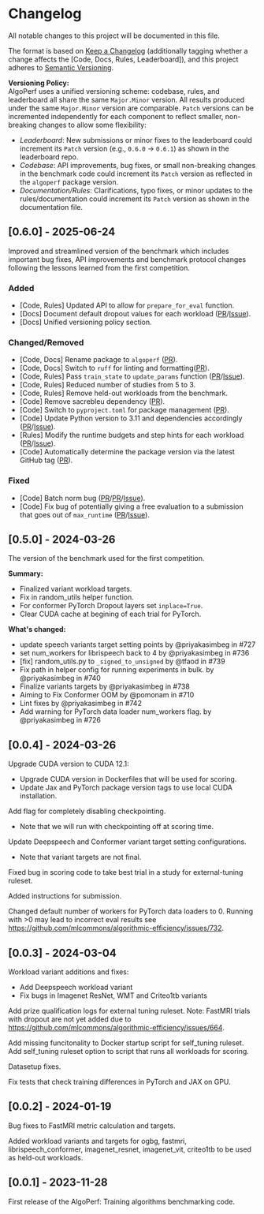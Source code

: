 # Changelog

All notable changes to this project will be documented in this file.

The format is based on [Keep a Changelog](https://keepachangelog.com/en/1.0.0/) (additionally tagging whether a change affects the [Code, Docs, Rules, Leaderboard]),
and this project adheres to [Semantic Versioning](https://semver.org/spec/v2.0.0.html).

**Versioning Policy:**  
AlgoPerf uses a unified versioning scheme: codebase, rules, and leaderboard all share the same `Major.Minor` version. All results produced under the same `Major.Minor` version are comparable. `Patch` versions can be incremented independently for each component to reflect smaller, non-breaking changes to allow some flexibility:

- _Leaderboard_: New submissions or minor fixes to the leaderboard could increment its `Patch` version (e.g., `0.6.0` -> `0.6.1`) as shown in the leaderboard repo.
- _Codebase_: API improvements, bug fixes, or small non-breaking changes in the benchmark code could increment its `Patch` version as reflected in the `algoperf` package version.
- _Documentation/Rules_: Clarifications, typo fixes, or minor updates to the rules/documentation could increment its `Patch` version as shown in the documentation file.

## [0.6.0] - 2025-06-24

Improved and streamlined version of the benchmark which includes important bug fixes, API improvements and benchmark protocol changes following the lessons learned from the first competition.

### Added

- [Code, Rules] Updated API to allow for `prepare_for_eval` function.
- [Docs] Document default dropout values for each workload ([PR](https://github.com/mlcommons/algorithmic-efficiency/pull/806)/[Issue](https://github.com/mlcommons/algorithmic-efficiency/issues/786)).
- [Docs] Unified versioning policy section.

### Changed/Removed

- [Code, Docs] Rename package to `algoperf` ([PR](https://github.com/mlcommons/algorithmic-efficiency/pull/833)).
- [Code, Docs] Switch to `ruff` for linting and formatting([PR](https://github.com/mlcommons/algorithmic-efficiency/pull/874)).
- [Code, Rules] Pass `train_state` to `update_params` function ([PR](https://github.com/mlcommons/algorithmic-efficiency/pull/790)/[Issue](https://github.com/mlcommons/algorithmic-efficiency/issues/785)).
- [Code, Rules] Reduced number of studies from 5 to 3.
- [Code, Rules] Remove held-out workloads from the benchmark.
- [Code] Remove sacrebleu dependency ([PR](https://github.com/mlcommons/algorithmic-efficiency/pull/828)).
- [Code] Switch to `pyproject.toml` for package management ([PR](https://github.com/mlcommons/algorithmic-efficiency/pull/830)).
- [Code] Update Python version to 3.11 and dependencies accordingly ([PR](https://github.com/mlcommons/algorithmic-efficiency/pull/811)/[Issue](https://github.com/mlcommons/algorithmic-efficiency/issues/805)).
- [Rules] Modify the runtime budgets and step hints for each workload ([PR](https://github.com/mlcommons/algorithmic-efficiency/pull/838)/[Issue](https://github.com/mlcommons/algorithmic-efficiency/issues/836)).
- [Code] Automatically determine the package version via the latest GitHub tag ([PR](https://github.com/mlcommons/algorithmic-efficiency/pull/831)).

### Fixed

- [Code] Batch norm bug ([PR](https://github.com/mlcommons/algorithmic-efficiency/pull/783)/[PR](https://github.com/mlcommons/algorithmic-efficiency/pull/798)/[Issue](https://github.com/mlcommons/algorithmic-efficiency/issues/767)).
- [Code] Fix bug of potentially giving a free evaluation to a submission that goes out of `max_runtime` ([PR](https://github.com/mlcommons/algorithmic-efficiency/pull/789)/[Issue](https://github.com/mlcommons/algorithmic-efficiency/issues/719#issuecomment-2328797610)).

## [0.5.0] - 2024-03-26

The version of the benchmark used for the first competition.

**Summary:**

- Finalized variant workload targets.
- Fix in random_utils helper function.
- For conformer PyTorch Dropout layers set `inplace=True`.
- Clear CUDA cache at begining of each trial for PyTorch.

**What's changed:**

- update speech variants target setting points by @priyakasimbeg in #727
- set num_workers for librispeech back to 4 by @priyakasimbeg in #736
- [fix] random_utils.py to `_signed_to_unsigned` by @tfaod in #739
- Fix path in helper config for running experiments in bulk. by @priyakasimbeg in #740
- Finalize variants targets by @priyakasimbeg in #738
- Aiming to Fix Conformer OOM by @pomonam in #710
- Lint fixes by @priyakasimbeg in #742
- Add warning for PyTorch data loader num_workers flag. by @priyakasimbeg in #726

## [0.0.4] - 2024-03-26

Upgrade CUDA version to CUDA 12.1:

- Upgrade CUDA version in Dockerfiles that will be used for scoring.
- Update Jax and PyTorch package version tags to use local CUDA installation.

Add flag for completely disabling checkpointing.

- Note that we will run with checkpointing off at scoring time.

Update Deepspeech and Conformer variant target setting configurations.

- Note that variant targets are not final.

Fixed bug in scoring code to take best trial in a study for external-tuning ruleset.

Added instructions for submission.

Changed default number of workers for PyTorch data loaders to 0. Running with >0 may lead to incorrect eval results see <https://github.com/mlcommons/algorithmic-efficiency/issues/732>.

## [0.0.3] - 2024-03-04

Workload variant additions and fixes:

- Add Deepspeech workload variant
- Fix bugs in Imagenet ResNet, WMT and Criteo1tb variants

Add prize qualification logs for external tuning ruleset.
Note: FastMRI trials with dropout are not yet added due to <https://github.com/mlcommons/algorithmic-efficiency/issues/664>.

Add missing funcitonality to Docker startup script for self_tuning ruleset.
Add self_tuning ruleset option to script that runs all workloads for scoring.

Datasetup fixes.

Fix tests that check training differences in PyTorch and JAX on GPU.

## [0.0.2] - 2024-01-19

Bug fixes to FastMRI metric calculation and targets.

Added workload variants and targets for ogbg, fastmri, librispeech_conformer, imagenet_resnet, imagenet_vit, criteo1tb to be used as held-out workloads.

## [0.0.1] - 2023-11-28

First release of the AlgoPerf: Training algorithms benchmarking code.
